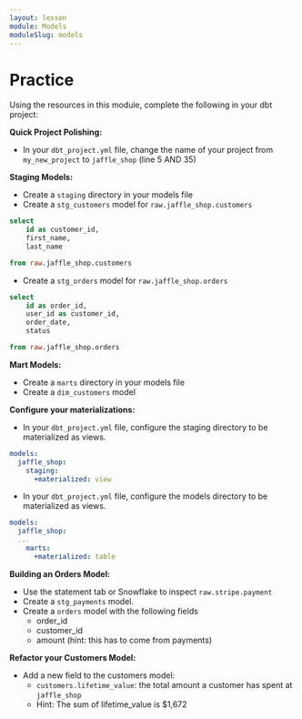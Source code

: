 ```yaml
---
layout: lesson
module: Models
moduleSlug: models
---
```


# Practice 
Using the resources in this module, complete the following in your dbt project:

**Quick Project Polishing:**
- In your `dbt_project.yml` file, change the name of your project from `my_new_project` to `jaffle_shop` (line 5 AND 35)

**Staging Models:**
- Create a `staging` directory in your models file
- Create a `stg_customers` model for `raw.jaffle_shop.customers`

```sql
select
    id as customer_id,
    first_name,
    last_name

from raw.jaffle_shop.customers
```

- Create a `stg_orders` model for `raw.jaffle_shop.orders`

```sql
select
    id as order_id,
    user_id as customer_id,
    order_date,
    status

from raw.jaffle_shop.orders
```

**Mart Models:**
- Create a `marts` directory in your models file
- Create a `dim_customers` model

**Configure your materializations:**
- In your `dbt_project.yml` file, configure the staging directory to be materialized as views.

```yml
models:
  jaffle_shop:
    staging:
      +materialized: view
```

- In your `dbt_project.yml` file, configure the models directory to be materialized as views.

```yml
models:
  jaffle_shop:
  ...
    marts:
      +materialized: table
```

**Building an Orders Model:**
- Use the statement tab or Snowflake to inspect `raw.stripe.payment`
- Create a `stg_payments` model.
- Create a `orders` model with the following fields
    - order_id
    - customer_id
    - amount (hint: this has to come from payments)

**Refactor your Customers Model:**
- Add a new field to the customers model:
    - `customers.lifetime_value`: the total amount a customer has spent at `jaffle_shop`
    - Hint: The sum of lifetime_value is $1,672
